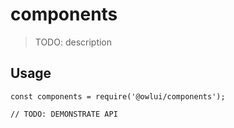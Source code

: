 # components

> TODO: description

## Usage

```
const components = require('@owlui/components');

// TODO: DEMONSTRATE API
```
